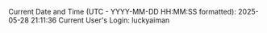 Current Date and Time (UTC - YYYY-MM-DD HH:MM:SS formatted): 2025-05-28 21:11:36
Current User's Login: luckyaiman
